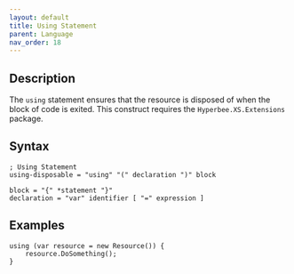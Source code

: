```yaml
---
layout: default
title: Using Statement
parent: Language
nav_order: 18
---
```


## Description

The `using` statement ensures that the resource is disposed of when the block of code is exited. This construct requires the `Hyperbee.XS.Extensions` package.

## Syntax

```abnf
; Using Statement
using-disposable = "using" "(" declaration ")" block

block = "{" *statement "}"
declaration = "var" identifier [ "=" expression ]
```

## Examples

```xs
using (var resource = new Resource()) {
    resource.DoSomething();
}
```